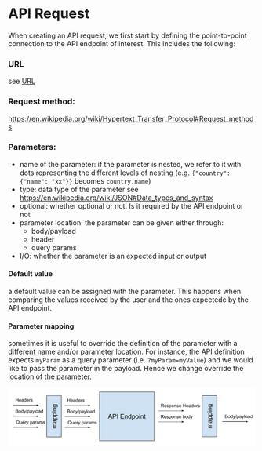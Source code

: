 # API Request

When creating an API request, we first start by defining the point-to-point connection to the API endpoint of interest. This includes the following:

### URL

see [URL](./url)

### Request method:
https://en.wikipedia.org/wiki/Hypertext_Transfer_Protocol#Request_methods

### Parameters:

* name of the parameter: if the parameter is nested, we refer to it with dots representing the different levels of nesting (e.g. `{"country": {"name": "xx"}}` becomes `country.name`)
* type: data type of the parameter see https://en.wikipedia.org/wiki/JSON#Data_types_and_syntax
* optional: whether optional or not. Is it required by the API endpoint or not
* parameter location: the parameter can be given either through: 
  * body/payload
  * header
  * query params
* I/O: whether the parameter is an expected input or output

#### Default value

a default value can be assigned with the parameter. This happens when comparing the values received by the user and the ones expectedc by the API endpoint.

#### Parameter mapping

sometimes it is useful to override the definition of the parameter with a different name and/or parameter location.
For instance, the API definition expects `myParam` as a query parameter (i.e. `?myParam=myValue`) and we would like to pass the parameter in the payload. Hence we change override the location of the parameter.

![API request](./api_request.svg)

